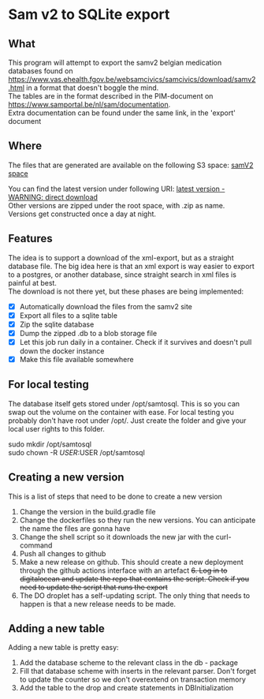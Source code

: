 # Sam v2 to SQLite export

## What
This program will attempt to export the samv2 belgian medication databases found on https://www.vas.ehealth.fgov.be/websamcivics/samcivics/download/samv2.html 
in a format that doesn't boggle the mind.  
The tables are in the format described in the PIM-document on https://www.samportal.be/nl/sam/documentation.  
Extra documentation can be found under the same link, in the 'export' document

## Where
The files that are generated are available on the following S3 space: [samV2 space](https://samv2.ams3.digitaloceanspaces.com/)

You can find the latest version under following URI: [latest version - WARNING: direct download](https://samv2.ams3.digitaloceanspaces.com/latest/latest.zip)  
Other versions are zipped under the root space, with <version>.zip as name.   
Versions get constructed once a day at night.  

## Features
The idea is to support a download of the xml-export, but as a straight database file. The big idea here is that an xml export 
is way easier to export to a postgres, or another database, since straight search in xml files is painful at best.  
The download is not there yet, but these phases are being implemented: 
- [x] Automatically download the files from the samv2 site
- [x] Export all files to a sqlite table
- [x] Zip the sqlite database
- [x] Dump the zipped .db to a blob storage file
- [x] Let this job run daily in a container. Check if it survives and doesn't pull down the docker instance
- [x] Make this file available somewhere

## For local testing
The database itself gets stored under /opt/samtosql. This is so you can swap out the volume on the container with ease.
For local testing you probably don't have root under /opt/. Just create the folder and give your local user rights to this folder.

sudo mkdir /opt/samtosql  
sudo chown -R $USER:$USER /opt/samtosql

## Creating a new version
This is a list of steps that need to be done to create a new version
1. Change the version in the build.gradle file
2. Change the dockerfiles so they run the new versions. You can anticipate the name the files are gonna have
3. Change the shell script so it downloads the new jar with the curl-command
4. Push all changes to github 
5. Make a new release on github. This should create a new deployment through the github actions interface with an artefact
~~6. Log in to digitalocean and update the repo that contains the script. Check if you need to update the script that runs the export~~
6. The DO droplet has a self-updating script. The only thing that needs to happen is that a new release needs to be made. 

## Adding a new table
Adding a new table is pretty easy:  
1. Add the database scheme to the relevant class in the db - package
2. Fill that database scheme with inserts in the relevant parser. Don't forget to update the counter so we don't overextend on transaction memory
3. Add the table to the drop and create statements in DBInitialization